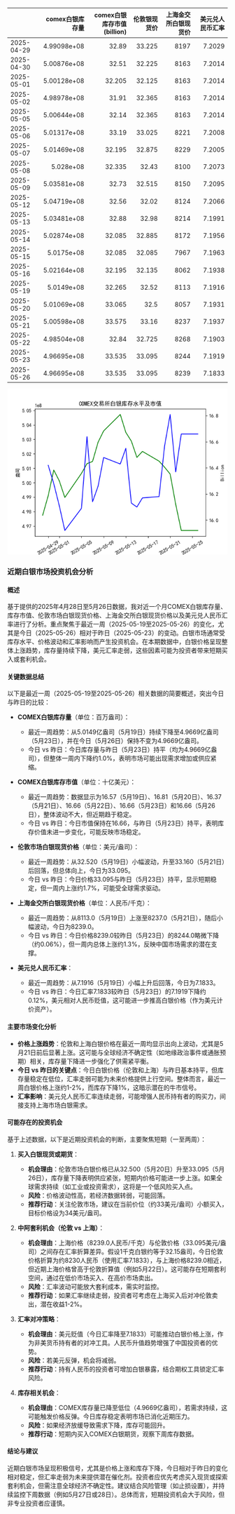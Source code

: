 |            |   comex白银库存量 |   comex白银库存市值(billion) |   伦敦银现货价 |   上海金交所白银现货价 |   美元兑人民币汇率 |
|:-----------|------------------:|-----------------------------:|---------------:|-----------------------:|-------------------:|
| 2025-04-29 |       4.99098e+08 |                       32.89  |         33.225 |                   8197 |             7.2029 |
| 2025-04-30 |       5.00876e+08 |                       32.51  |         32.225 |                   8163 |             7.2014 |
| 2025-05-01 |       5.00128e+08 |                       32.205 |         32.125 |                   8163 |             7.2014 |
| 2025-05-02 |       4.98978e+08 |                       31.91  |         32.365 |                   8163 |             7.2014 |
| 2025-05-05 |       5.00644e+08 |                       32.14  |         32.365 |                   8163 |             7.2014 |
| 2025-05-06 |       5.01317e+08 |                       33.19  |         33.025 |                   8221 |             7.2008 |
| 2025-05-07 |       5.01469e+08 |                       32.195 |         32.875 |                   8229 |             7.2005 |
| 2025-05-08 |       5.028e+08   |                       32.335 |         32.43  |                   8100 |             7.2073 |
| 2025-05-09 |       5.03581e+08 |                       32.73  |         32.515 |                   8150 |             7.2095 |
| 2025-05-12 |       5.04719e+08 |                       32.56  |         32.02  |                   8124 |             7.2066 |
| 2025-05-13 |       5.03481e+08 |                       32.88  |         32.98  |                   8214 |             7.1991 |
| 2025-05-14 |       5.02874e+08 |                       32.085 |         32.885 |                   8172 |             7.1956 |
| 2025-05-15 |       5.0175e+08  |                       32.085 |         32.085 |                   7967 |             7.1963 |
| 2025-05-16 |       5.02164e+08 |                       32.195 |         32.135 |                   8062 |             7.1938 |
| 2025-05-19 |       5.0149e+08  |                       32.265 |         32.52  |                   8113 |             7.1916 |
| 2025-05-20 |       5.01069e+08 |                       33.065 |         32.5   |                   8057 |             7.1931 |
| 2025-05-21 |       5.00598e+08 |                       33.575 |         33.16  |                   8237 |             7.1937 |
| 2025-05-22 |       4.98504e+08 |                       32.84  |         32.725 |                   8268 |             7.1903 |
| 2025-05-23 |       4.96695e+08 |                       33.535 |         33.095 |                   8244 |             7.1919 |
| 2025-05-26 |       4.96695e+08 |                       33.535 |         33.095 |                   8239 |             7.1833 |

![图](silver.png)

### 近期白银市场投资机会分析

#### 概述
基于提供的2025年4月28日至5月26日数据，我对近一个月COMEX白银库存量、库存市值、伦敦市场白银现货价格、上海金交所白银现货价格以及美元兑人民币汇率进行了分析。重点聚焦于最近一周（2025-05-19至2025-05-26）的变化，尤其是今日（2025-05-26）相对于昨日（2025-05-23）的变动。白银市场通常受库存水平、价格波动和汇率影响而产生投资机会。在本期数据中，白银价格呈现整体上涨趋势，库存量持续下降，美元汇率走弱，这些因素可能为投资者带来短期买入或套利机会。

#### 关键数据总结
以下是最近一周（2025-05-19至2025-05-26）相关数据的简要概述，突出今日与昨日的比较：
- **COMEX白银库存量**（单位：百万盎司）：
  - 最近一周趋势：从5.0149亿盎司（5月19日）持续下降至4.9669亿盎司（5月23日），并在今日（5月26日）保持不变为4.9669亿盎司。
  - 今日 vs 昨日：今日库存量与昨日（5月23日）持平（均为4.9669亿盎司），但整体一周内下降约1.0%，表明市场可能出现需求增加或供应紧缩。
  
- **COMEX白银库存市值**（单位：十亿美元）：
  - 最近一周趋势：数据显示为16.57（5月19日）、16.81（5月20日）、16.37（5月21日）、16.66（5月22日）、16.66（5月23日）和16.66（5月26日），整体波动不大，但近期趋于稳定。
  - 今日 vs 昨日：今日市值保持在16.66，与昨日（5月23日）持平，表明库存价值未进一步变化，可能反映市场稳定。

- **伦敦市场白银现货价格**（单位：美元/盎司）：
  - 最近一周趋势：从32.520（5月19日）小幅波动，升至33.160（5月21日）后回落，但总体向上，今日为33.095。
  - 今日 vs 昨日：今日价格33.095与昨日（5月23日）持平，显示短期稳定，但一周内上涨约1.7%，可能受全球需求驱动。

- **上海金交所白银现货价格**（单位：人民币/千克）：
  - 最近一周趋势：从8113.0（5月19日）上涨至8237.0（5月21日），随后小幅波动，今日为8239.0。
  - 今日 vs 昨日：今日价格8239.0较昨日（5月23日）的8244.0略微下降（约0.06%），但一周内总体上涨约1.3%，反映中国市场需求的潜在支撑。

- **美元兑人民币汇率**：
  - 最近一周趋势：从7.1916（5月19日）小幅上升后回落，今日为7.1833。
  - 今日 vs 昨日：今日汇率7.1833较昨日（5月23日）的7.1919下降约0.12%，美元相对人民币贬值，这可能进一步推高白银价格（作为美元计价资产）。

#### 主要市场变化分析
- **价格上涨趋势**：伦敦和上海白银价格在最近一周均显示出向上波动，尤其是5月21日前后显著上涨。这可能与全球经济不确定性（如地缘政治事件或通胀预期）相关，库存量下降进一步强化了供需紧平衡。
- **今日 vs 昨日的关键点**：今日白银价格（伦敦和上海）与昨日基本持平，但库存量稳定在低位，汇率走弱可能为未来价格提供上行空间。整体而言，最近一周白银价格上涨约1-2%，而库存下降1%，这暗示潜在的牛市信号。
- **汇率影响**：美元兑人民币汇率连续走弱，可能增强人民币持有者的购买力，间接支持上海市场白银需求。

#### 可能存在的投资机会
基于上述数据，以下是近期投资机会的判断，主要聚焦短期（一至两周）：
1. **买入白银现货或期货**：
   - **机会理由**：伦敦市场白银价格已从32.500（5月20日）升至33.095（5月26日），库存量下降表明供应紧张，短期内价格可能进一步上涨。如果全球需求持续（如工业或投资需求），这将是一个低风险买入点。
   - **风险**：价格波动性高，若经济数据转弱，可能回落。
   - **推荐行动**：关注伦敦市场，建议在当前价位（约33美元/盎司）小额买入，目标价格设为34美元/盎司。

2. **中阿套利机会（伦敦 vs 上海）**：
   - **机会理由**：上海价格（8239.0人民币/千克）与伦敦价格（33.095美元/盎司）之间存在汇率折算差异。假设1千克白银约等于32.15盎司，今日伦敦价格折算为约8230人民币（使用汇率7.1833），与上海价格8239.0相近，但近期上海价格曾高于伦敦折算值（例如5月22日）。这可能存在短期套利空间，通过在低价市场买入、在高价市场卖出。
   - **风险**：汇率波动可能放大套利成本，需实时监控。
   - **推荐行动**：如果汇率继续走弱，投资者可考虑在上海买入后对冲伦敦卖出，潜在收益1-2%。

3. **汇率对冲策略**：
   - **机会理由**：美元贬值（今日汇率降至7.1833）可能推动白银价格上涨，作为非美货币持有者的对冲工具。人民币升值趋势增强了中国投资者的优势。
   - **风险**：若美元反弹，机会将减弱。
   - **推荐行动**：持有人民币的投资者可增加白银暴露，结合期权工具锁定汇率风险。

4. **库存相关机会**：
   - **机会理由**：COMEX库存量已降至低位（4.9669亿盎司），若需求持续，这可能触发价格反弹。今日库存稳定表明市场已消化近期压力。
   - **风险**：如果经济放缓导致需求下降，库存可能回升。
   - **推荐行动**：短期内买入COMEX白银期货，观察下周库存数据。

#### 结论与建议
近期白银市场呈现积极信号，尤其是价格上涨和库存下降，今日相对于昨日的变化相对稳定，但汇率走弱为未来提供潜在催化剂。投资者应优先考虑买入现货或探索套利机会，但需注意全球经济不确定性。建议结合风险管理（如止损设置），并持续监控下周数据（例如5月27日或28日）。总体而言，短期投资机会大于风险，但非专业投资者应谨慎。